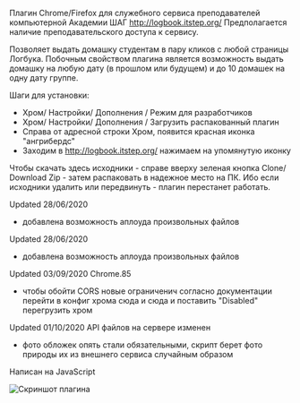 Плагин Chrome/Firefox для служебного сервиса преподавателей компьютерной Академии ШАГ http://logbook.itstep.org/
Предполагается наличие преподавательского доступа к сервису.

Позволяет выдать домашку студентам в пару кликов с любой страницы Логбука.
Побочным свойством плагина является возможность выдать домашку на любую дату (в прошлом или будущем) и до 10 домашек на одну дату группе.

Шаги для установки: 
- Хром/ Настройки/ Дополнения / Режим для разработчиков
- Хром/ Настройки/ Дополнения / Загрузить распакованный плагин
- Справа от адресной строки Хром, появится красная иконка "ангрибердс" 
- Заходим в http://logbook.itstep.org/ нажимаем на упомянутую иконку

Чтобы скачать здесь исходники - справе вверху зеленая кнопка Clone/ Download Zip - затем распаковать в надежное место на ПК. Ибо если исходники удалить или передвинуть - плагин перестанет работать.

Updated 28/06/2020
- добавлена возможность аплоуда произвольных файлов

Updated 28/06/2020
- добавлена возможность аплоуда произвольных файлов

Updated 03/09/2020 Chrome.85
- чтобы обойти CORS новые ограниченич согласно документации перейти в конфиг хрома сюда и сюда и поставить "Disabled" перегрузить хром

Updated 01/10/2020 API файлов на сервере изменен
- фото обложек опять стали обязательными, скрипт берет фото природы их из внешнего сервиса случайным образом 

Написан на JavaScript

![Скриншот плагина](https://raw.githubusercontent.com/nofikoff/JS-Extention-ADD-HOME-TASK/master/myscreen.png)
